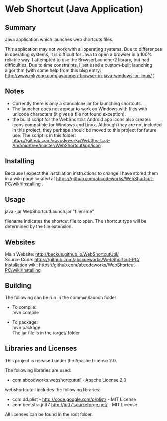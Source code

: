 Web Shortcut (Java Application)
====================================

Summary
-------
Java application which launches web shortcuts files.

This application may not work with all operating systems.
Due to differences in operating systems, it is difficult for
Java to open a browser in a 100% reliable way.
I attempted to use the BrowserLauncher2 library, but had difficulties.
Due to time constraints, I just used a custom-built launching algorithm
(with some help from this blog entry:
http://www.mkyong.com/java/open-browser-in-java-windows-or-linux/ )

Notes
-----
- Currently there is only a standalone jar for launching shortcuts.
- The launcher does not appear to work on Windows with files with unicode
  characters (it gives a file not found exception).
- the build script for the WebShortcut Android app icons also creates
  icons compatible for Windows and Linux.  Although they are not included
  in this project, they perhaps should be moved to this project for
  future use.  The script is in this folder:
  https://github.com/abcodeworks/WebShortcut-Android/tree/master/WebShortcutApp/icon

Installing
----------
Because I expect the installation instructions to change I have stored them in
a wiki page located at
https://github.com/abcodeworks/WebShortcut-PC/wiki/Installing .

Usage
-----
java -jar WebShortcutLaunch.jar "filename"

filename indicates the shortcut file to open.  The shortcut
type will be determined by the file extension.

Websites
--------
Main Website: http://beckus.github.io/WebShortcutUtil/<br/>
Source Code:  https://github.com/abcodeworks/WebShortcut-PC/<br/>
Installation wiki: https://github.com/abcodeworks/WebShortcut-PC/wiki/Installing

Building
--------
The following can be run in the common/launch folder

- To compile:<br/>
  mvn compile

- To package:<br/>
  mvn package<br/>
  The jar file is in the target/ folder
  
Libraries and Licenses
----------------------
This project is released under the Apache License 2.0.

The following libraries are used:
-   com.abcodworks.webshortcututil - Apache License 2.0

webshortcutuil includes the following libraries:
-   com.dd.plist - http://code.google.com/p/plist/ - MIT License
-   com.beetstra.jutf7 http://jutf7.sourceforge.net/ - MIT License

All licenses can be found in the root folder.
